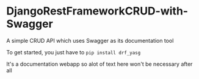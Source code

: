 # DjangoRestFrameworkCRUD-with-Swagger
A simple CRUD API which uses Swagger as its documentation tool

To get started, you just have to ``` pip install drf_yasg ```

It's a documentation webapp so alot of text here won't be necessary after all
